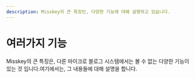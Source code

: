 ```yaml
---
description: Misskey의 큰 특징인, 다양한 기능에 대해 설명하고 있습니다.
---
```


# 여러가지 기능

Misskey의 큰 특징은, 다른 마이크로 블로그 시스템에서는 볼 수 없는 다양한 기능이 있는 것 입니다.여기에서는, 그 내용들에 대해 설명을 합니다.

<MkIndex :sort="(a, b) => b.name - a.name"></MkIndex>
